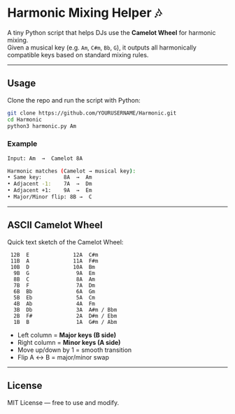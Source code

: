 # Harmonic Mixing Helper 🎶

A tiny Python script that helps DJs use the **Camelot Wheel** for harmonic mixing.  
Given a musical key (e.g. `Am`, `C#m`, `Bb`, `G`), it outputs all harmonically compatible keys based on standard mixing rules.

---

## Usage
Clone the repo and run the script with Python:

```bash
git clone https://github.com/YOURUSERNAME/Harmonic.git
cd Harmonic
python3 harmonic.py Am
```

### Example
```bash
Input: Am  →  Camelot 8A

Harmonic matches (Camelot → musical key):
• Same key:       8A  →  Am
• Adjacent -1:    7A  →  Dm
• Adjacent +1:    9A  →  Em
• Major/Minor flip: 8B →  C
```

---

## ASCII Camelot Wheel
Quick text sketch of the Camelot Wheel:

```
 12B  E              12A  C#m
 11B  A              11A  F#m
 10B  D              10A  Bm
  9B  G               9A  Em
  8B  C               8A  Am
  7B  F               7A  Dm
  6B  Bb              6A  Gm
  5B  Eb              5A  Cm
  4B  Ab              4A  Fm
  3B  Db              3A  A#m / Bbm
  2B  F#              2A  D#m / Ebm
  1B  B               1A  G#m / Abm
```

- Left column = **Major keys (B side)**
- Right column = **Minor keys (A side)**
- Move up/down by 1 = smooth transition  
- Flip A ↔ B = major/minor swap  

---

## License
MIT License — free to use and modify.
